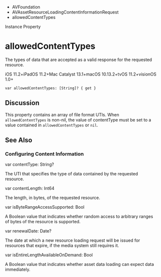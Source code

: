 

- AVFoundation
- AVAssetResourceLoadingContentInformationRequest
-  allowedContentTypes 

Instance Property

# allowedContentTypes

The types of data that are accepted as a valid response for the requested resource.

iOS 11.2+iPadOS 11.2+Mac Catalyst 13.1+macOS 10.13.2+tvOS 11.2+visionOS 1.0+

``` source
var allowedContentTypes: [String]? { get }
```

## Discussion

This property contains an array of file format UTIs. When `allowedContentTypes` is non-nil, the value of contentType must be set to a value contained in `allowedContentTypes` or `nil`.

## See Also

### Configuring Content Information

var contentType: String?

The UTI that specifies the type of data contained by the requested resource.

var contentLength: Int64

The length, in bytes, of the requested resource.

var isByteRangeAccessSupported: Bool

A Boolean value that indicates whether random access to arbitrary ranges of bytes of the resource is supported.

var renewalDate: Date?

The date at which a new resource loading request will be issued for resources that expire, if the media system still requires it.

var isEntireLengthAvailableOnDemand: Bool

A Boolean value that indicates whether asset data loading can expect data immediately.

